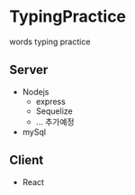 # TypingPractice

words typing practice

## Server
- Nodejs
  - express
  - Sequelize
  - ... 추가예정
- mySql

## Client
- React
